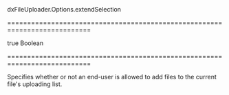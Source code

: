 <!--id-->dxFileUploader.Options.extendSelection<!--/id-->
===========================================================================
<!--hidden--><!--/hidden-->
<!--default-->true<!--/default-->
<!--type-->Boolean<!--/type-->
===========================================================================

<!--shortDescription-->
Specifies whether or not an end-user is allowed to add files to the current file's uploading list.
<!--/shortDescription-->

<!--fullDescription-->

<!--/fullDescription-->
